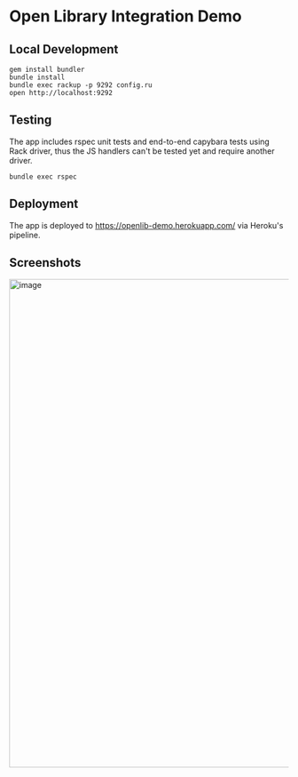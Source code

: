 # Open Library Integration Demo

## Local Development

```
gem install bundler
bundle install
bundle exec rackup -p 9292 config.ru
open http://localhost:9292
```

## Testing
The app includes rspec unit tests and end-to-end capybara tests using Rack driver, thus the JS handlers can't be tested yet and require another driver.

```
bundle exec rspec
```

## Deployment
The app is deployed to https://openlib-demo.herokuapp.com/ via Heroku's pipeline.

## Screenshots
<img width="879" alt="image" src="https://user-images.githubusercontent.com/8615227/226424075-26530985-ff4d-41b0-80e2-78bffcf759da.png">

